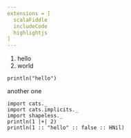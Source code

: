 ```yaml
---
extensions = [
  scalaFiddle
  includeCode
  highlightjs
]
---
```

1. hello
2. world

```scalaFiddle
println("hello")
```
another one
```scalaFiddle name="simple" description="simple test" libraries="Cats-0.7.2,Shapeless-2.2.5"
import cats._
import cats.implicits._
import shapeless._
println(1 |+| 2)
println(1 :: "hello" :: false :: HNil)

```